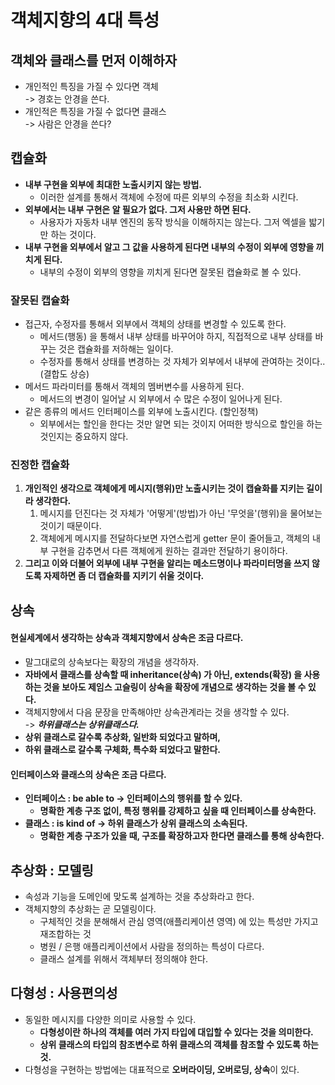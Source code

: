 # 객체지향의 4대 특성

## 객체와 클래스를 먼저 이해하자

* 개인적인 특징을 가질 수 있다면 객체\
  \-> 경호는 안경을 쓴다.
* 개인적은 특징을 가질 수 없다면 클래스\
  \-> 사람은 안경을 쓴다?

## 캡슐화

* **내부 구현을 외부에 최대한 노출시키지 않는 방법.**
  * 이러한 설계를 통해서 객체에 수정에 따른 외부의 수정을 최소화 시킨다.
* **외부에서는 내부 구현은 알 필요가 없다. 그저 사용만 하면 된다.**&#x20;
  * 사용자가 자동차 내부 엔진의 동작 방식을 이해하지는 않는다. 그저 엑셀을 밟기만 하는 것이다.&#x20;
* **내부 구현을 외부에서 알고 그 값을 사용하게 된다면 내부의 수정이 외부에 영향을 끼치게 된다.**&#x20;
  * 내부의 수정이 외부의 영향을 끼치게 된다면 잘못된 캡슐화로 볼 수 있다.

### 잘못된 캡슐화

* 접근자, 수정자를 통해서 외부에서 객체의 상태를 변경할 수 있도록 한다.
  * 메서드(행동) 을 통해서 내부 상태를 바꾸어야 하지, 직접적으로 내부 상태를 바꾸는 것은 캡슐화를 저하해는 일이다.&#x20;
  * 수정자를 통해서 상태를 변경하는 것 자체가 외부에서 내부에 관여하는 것이다.. \
    (결합도 상승)&#x20;
* 메서드 파라미터를 통해서 객체의 멤버변수를 사용하게 된다.
  * 메서드의 변경이 일어날 시 외부에서 수 많은 수정이 일어나게 된다.
* 같은 종류의 메서드 인터페이스를 외부에 노출시킨다. (할인정책)
  * 외부에서는 할인을 한다는 것만 알면 되는 것이지 어떠한 방식으로 할인을 하는 것인지는 중요하지 않다.

### 진정한 캡슐화

1. **개인적인 생각으로 객체에게 메시지(행위)만 노출시키는 것이 캡슐화를 지키는 길이라 생각한다.** &#x20;
   1. 메시지를 던진다는 것 자체가 '어떻게'(방법)가 아닌 '무엇을'(행위)을 물어보는 것이기 때문이다.
   2. 객체에게 메시지를 전달하다보면 자연스럽게 getter 문이 줄어들고, 객체의 내부 구현을 감추면서 다른 객체에게 원하는 결과만 전달하기 용이하다.
2. **그리고 이와 더불어 외부에 내부 구현을 알리는 메소드명이나 파라미터명을 쓰지 않도록 자제하면 좀 더 캡슐화를 지키기 쉬울 것이다.**&#x20;

## 상속

#### 현실세계에서 생각하는 상속과 객체지향에서 상속은 조금 다르다.

* 말그대로의 상속보다는 확장의 개념을 생각하자.
* **자바에서 클래스를 상속할 때 inheritance(상속) 가 아닌, extends(확장) 을 사용하는 것을 보아도 제임스 고슬링이 상속을 확장에 개념으로 생각하는 것을 볼 수 있다.**
* 객체지향에서 다음 문장을 만족해야만 상속관계라는 것을 생각할 수 있다.\
  \-> _**하위클래스는 상위클래스다.**_
* **상위 클래스로 갈수록 추상화, 일반화 되었다고 말하며,**&#x20;
* **하위 클래스로 갈수록 구체화, 특수화 되었다고 말한다.**

#### **인터페이스와 클래스의 상속은 조금 다르다.**

* **인터페이스 : be able to -> 인터페이스의 행위를 할 수 있다.**
  * **명확한 계층 구조 없이, 특정 행위를 강제하고 싶을 때 인터페이스를 상속한다.**&#x20;
* **클래스 : is kind of -> 하위 클래스가 상위 클래스의 소속된다.**
  * **명확한 계층 구조가 있을 때, 구조를 확장하고자 한다면 클래스를 통해 상속한다.**&#x20;

## 추상화 : 모델링

* 속성과 기능을 도메인에 맞도록 설계하는 것을 추상화라고 한다.
* 객체지향의 추상화는 곧 모델링이다.
  * 구체적인 것을 분해해서 관심 영역(애플리케이션 영역) 에 있는 특성만 가지고 재조합하는 것
  * 병원 / 은행 애플리케이션에서 사람을 정의하는 특성이 다르다.
  * 클래스 설계를 위해서 객체부터 정의해야 한다.

## 다형성 : 사용편의성

* 동일한 메시지를 다양한 의미로 사용할 수 있다.
  * **다형성이란 하나의 객체를 여러 가지 타입에 대입할 수 있다는 것을 의미한다.**&#x20;
  * **상위 클래스의 타입의 참조변수로 하위 클래스의 객체를 참조할 수 있도록 하는 것.**
* 다형성을 구현하는 방법에는 대표적으로 **오버라이딩, 오버로딩, 상속**이 있다.
